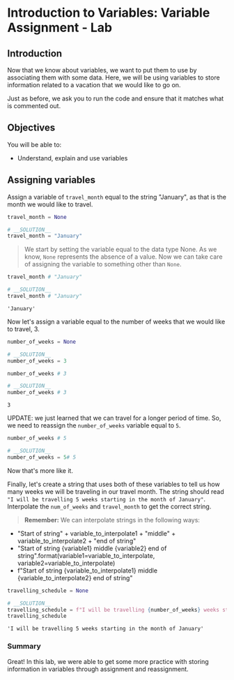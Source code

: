 
# Introduction to Variables: Variable Assignment - Lab

## Introduction
Now that we know about variables, we want to put them to use by associating them with some data.  Here, we will be using variables to store information related to a vacation that we would like to go on.

Just as before, we ask you to run the code and ensure that it matches what is commented out.

## Objectives
You will be able to:
* Understand, explain and use variables

## Assigning variables

Assign a variable of `travel_month` equal to the string "January", as that is the month we would like to travel.


```python
travel_month = None
```


```python
# __SOLUTION__ 
travel_month = "January"
```

> We start by setting the variable equal to the data type None.  As we know, `None` represents the absence of a value. Now we can take care of assigning the variable to something other than `None`.


```python
travel_month # "January"
```


```python
# __SOLUTION__ 
travel_month # "January"
```




    'January'



Now let's assign a variable equal to the number of weeks that we would like to travel, 3. 


```python
number_of_weeks = None
```


```python
# __SOLUTION__ 
number_of_weeks = 3
```


```python
number_of_weeks # 3
```


```python
# __SOLUTION__ 
number_of_weeks # 3
```




    3



UPDATE: we just learned that we can travel for a longer period of time. So, we need to reassign the `number_of_weeks` variable equal to `5`.


```python
number_of_weeks # 5
```


```python
# __SOLUTION__ 
number_of_weeks = 5# 5
```

Now that's more like it.

Finally, let's create a string that uses both of these variables to tell us how many weeks we will be traveling in our travel month. The string should read `"I will be travelling 5 weeks starting in the month of January"`. Interpolate the `num_of_weeks` and `travel_month` to get the correct string.

> **Remember:** We can interpolate strings in the following ways:
* "Start of string" + variable_to_interpolate1 + "middle" + variable_to_interpolate2 + "end of string"
* "Start of string {variable1} middle {variable2} end of string".format(variable1=variable_to_interpolate, variable2=variable_to_interpolate)
* f"Start of string {variable_to_interpolate1} middle {variable_to_interpolate2} end of string" 


```python
travelling_schedule = None
```


```python
# __SOLUTION__ 
travelling_schedule = f"I will be travelling {number_of_weeks} weeks starting in the month of {travel_month}"
travelling_schedule
```




    'I will be travelling 5 weeks starting in the month of January'



### Summary

Great! In this lab, we were able to get some more practice with storing information in variables through assignment and reassignment.
